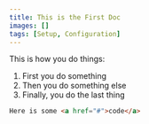 ```yaml
---
title: This is the First Doc
images: []
tags: [Setup, Configuration]
---
```


This is how you do things:

1. First you do something
2. Then you do something else
3. Finally, you do the last thing

```html
Here is some <a href="#">code</a>
```

  
